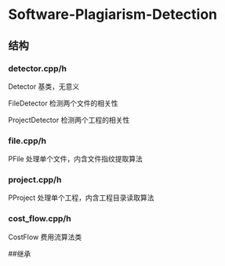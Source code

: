 # Software-Plagiarism-Detection

## 结构

### detector.cpp/h

Detector 基类，无意义

FileDetector 检测两个文件的相关性

ProjectDetector 检测两个工程的相关性

### file.cpp/h
PFile 处理单个文件，内含文件指纹提取算法

### project.cpp/h
PProject 处理单个工程，内含工程目录读取算法

### cost_flow.cpp/h
CostFlow 费用流算法类

##继承

